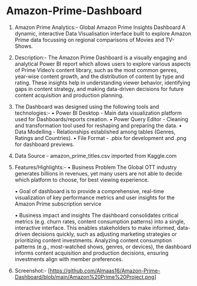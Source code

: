 # Amazon-Prime-Dashboard
1. Amazon Prime Analytics:- Global Amazon Prime Insights Dashboard
   A dynamic, interactive Data Visualisation interface built to explore Amazon Prime data focussing on regional 
   comparisons of Movies and TV-Shows.

2. Description:-
   The Amazon Prime Dashboard is a visually engaging and analytical Power BI report which allows users to explore various 
   aspects of Prime Video’s content library, such as the most common genres, year-wise content growth, and the 
   distribution of content by type and rating. These insights help in understanding viewer behavior, identifying gaps in 
   content strategy, and making data-driven decisions for future content acquisition and production planning.

  
4. The Dashboard was designed using the following tools and technologies:-
   • Power BI Desktop - Main data visualization platform used for Dashboards/reports creation.
   • Power Query Editor - Cleaning and transformation tool used for reshaping and preparing the data.
   • Data Modelling - Relationships established among tables (Genres, Ratings and Countries).
   • File Format - .pbix for development and .png for dashboard previews.

5. Data Source - amazon_prime_titles.csv imported from Kaggle.com

6. Features/Highlights:-
    • Business Problem
    The Global OTT industry generates billions in revenues, yet many users are not able to decide which platform to 
    choose, 
    for best viewing experience.

    • Goal of dashboard is to provide a comprehensive, real-time visualization of key performance metrics and user 
    insights 
    for the Amazon Prime subscription service

    • Business impact and insights 
    The dashboard consolidates critical metrics (e.g. churn rates, content consumption patterns) into a single, 
    interactive 
    interface. This enables stakeholders to make informed, data-driven decisions quickly, such as adjusting marketing 
    strategies or prioritizing content investments.
    Analyzing content consumption patterns (e.g., most-watched shows, genres, or devices), the dashboard informs content 
    acquisition and production decisions, ensuring investments align with member preferences.

7. Screenshot:- [https://github.com/Almaas16/Amazon-Prime-Dashboard/blob/main/Amazon%20Prime%20Project.png]
   
  
